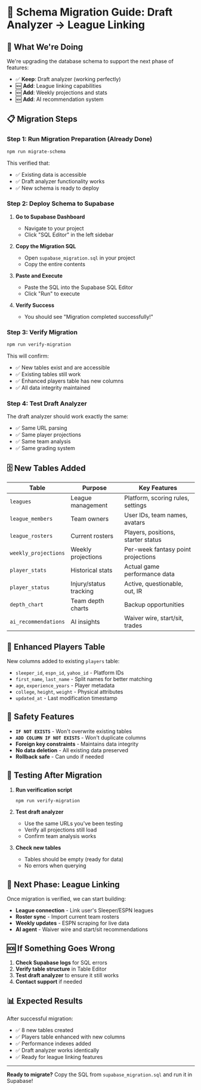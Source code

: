 # 🏈 Schema Migration Guide: Draft Analyzer → League Linking

## 🎯 **What We're Doing**

We're upgrading the database schema to support the next phase of features:
- ✅ **Keep**: Draft analyzer (working perfectly)
- 🆕 **Add**: League linking capabilities
- 🆕 **Add**: Weekly projections and stats
- 🆕 **Add**: AI recommendation system

## 📋 **Migration Steps**

### **Step 1: Run Migration Preparation (Already Done)**
```bash
npm run migrate-schema
```
This verified that:
- ✅ Existing data is accessible
- ✅ Draft analyzer functionality works
- ✅ New schema is ready to deploy

### **Step 2: Deploy Schema to Supabase**

1. **Go to Supabase Dashboard**
   - Navigate to your project
   - Click "SQL Editor" in the left sidebar

2. **Copy the Migration SQL**
   - Open `supabase_migration.sql` in your project
   - Copy the entire contents

3. **Paste and Execute**
   - Paste the SQL into the Supabase SQL Editor
   - Click "Run" to execute

4. **Verify Success**
   - You should see "Migration completed successfully!"

### **Step 3: Verify Migration**
```bash
npm run verify-migration
```
This will confirm:
- ✅ New tables exist and are accessible
- ✅ Existing tables still work
- ✅ Enhanced players table has new columns
- ✅ All data integrity maintained

### **Step 4: Test Draft Analyzer**
The draft analyzer should work exactly the same:
- ✅ Same URL parsing
- ✅ Same player projections
- ✅ Same team analysis
- ✅ Same grading system

## 🗄️ **New Tables Added**

| Table | Purpose | Key Features |
|-------|---------|--------------|
| `leagues` | League management | Platform, scoring rules, settings |
| `league_members` | Team owners | User IDs, team names, avatars |
| `league_rosters` | Current rosters | Players, positions, starter status |
| `weekly_projections` | Weekly projections | Per-week fantasy point projections |
| `player_stats` | Historical stats | Actual game performance data |
| `player_status` | Injury/status tracking | Active, questionable, out, IR |
| `depth_chart` | Team depth charts | Backup opportunities |
| `ai_recommendations` | AI insights | Waiver wire, start/sit, trades |

## 🔧 **Enhanced Players Table**

New columns added to existing `players` table:
- `sleeper_id`, `espn_id`, `yahoo_id` - Platform IDs
- `first_name`, `last_name` - Split names for better matching
- `age`, `experience_years` - Player metadata
- `college`, `height`, `weight` - Physical attributes
- `updated_at` - Last modification timestamp

## 🚨 **Safety Features**

- **`IF NOT EXISTS`** - Won't overwrite existing tables
- **`ADD COLUMN IF NOT EXISTS`** - Won't duplicate columns
- **Foreign key constraints** - Maintains data integrity
- **No data deletion** - All existing data preserved
- **Rollback safe** - Can undo if needed

## 🧪 **Testing After Migration**

1. **Run verification script**
   ```bash
   npm run verify-migration
   ```

2. **Test draft analyzer**
   - Use the same URLs you've been testing
   - Verify all projections still load
   - Confirm team analysis works

3. **Check new tables**
   - Tables should be empty (ready for data)
   - No errors when querying

## 🎯 **Next Phase: League Linking**

Once migration is verified, we can start building:
- **League connection** - Link user's Sleeper/ESPN leagues
- **Roster sync** - Import current team rosters
- **Weekly updates** - ESPN scraping for live data
- **AI agent** - Waiver wire and start/sit recommendations

## 🆘 **If Something Goes Wrong**

1. **Check Supabase logs** for SQL errors
2. **Verify table structure** in Table Editor
3. **Test draft analyzer** to ensure it still works
4. **Contact support** if needed

## 📊 **Expected Results**

After successful migration:
- ✅ 8 new tables created
- ✅ Players table enhanced with new columns
- ✅ Performance indexes added
- ✅ Draft analyzer works identically
- ✅ Ready for league linking features

---

**Ready to migrate?** Copy the SQL from `supabase_migration.sql` and run it in Supabase! 